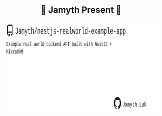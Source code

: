 <!-- built at 11/17/2023, 9:11:21 PM -->
<h1 align="center">
🎉 Jamyth Present 🎉
</h1>
<p align="center">
    <a href="https://github.com/Jamyth/nestjs-realworld-example-app">
        <img width="1000" height="300" src="./readme.svg" />
    </a>
</p>